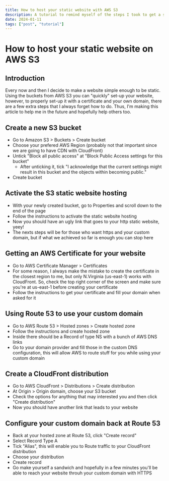 ```yaml
---
title: How to host your static website with AWS S3
description: A tutorial to remind myself of the steps I took to get a static website running with AWS S3 + Custom Domain + SSL Certificate
date: 2024-01-11
tags: ["post", "tutorial"]
---
```


# How to host your static website on AWS S3

## Introduction

Every now and then I decide to make a website simple enough to be static. Using the buckets from AWS S3 you can "quickly" set-up your website, however, to properly set-up it with a certificate and your own domain, there are a few extra steps that I always forget how to do. Thus, I'm making this article to help me in the future and hopefully help others too.

## Create a new S3 bucket

- Go to Amazon S3 > Buckets > Create bucket
- Choose your prefered AWS Region (probably not that important since we are going to have CDN with CloudFront)
- Untick "Block all public access" at "Block Public Access settings for this bucket"
  - After unticking it, tick "I acknowledge that the current settings might result in this bucket and the objects within becoming public."
- Create bucket

## Activate the S3 static website hosting

- With your newly created bucket, go to Properties and scroll down to the end of the page
- Follow the instructions to activate the static website hosting
- Now you should have an ugly link that goes to your http static website, yeey!
- The nexts steps will be for those who want https and your custom domain, but if what we achieved so far is enough you can stop here

## Getting an AWS Certificate for your website

- Go to AWS Certificate Manager > Certificates
- For some reason, I always make the mistake to create the certificate in the closest region to me, but only N.Virginia (us-east-1) works with CloudFront. So, check the top right corner of the screen and make sure you're at us-east-1 before creating your certificate
- Follow the instructions to get your certificate and fill your domain when asked for it

## Using Route 53 to use your custom domain

- Go to AWS Route 53 > Hosted zones > Create hosted zone
- Follow the instructions and create hosted zone
- Inside there should be a Record of type NS with a bunch of AWS DNS links
- Go to your domain provider and fill those in the custom DNS configuration, this will allow AWS to route stuff for you while using your custom domain

## Create a CloudFront distribution

- Go to AWS CloudFront > Distributions > Create distribution
- At Origin > Origin domain, choose your S3 bucket
- Check the options for anything that may interested you and then click "Create distribution"
- Now you should have another link that leads to your website

## Configure your custom domain back at Route 53

- Back at your hosted zone at Route 53, click "Create record"
- Select Record Type A
- Tick "Alias", this will enable you to Route traffic to your CloudFront distribution
- Choose your distribution
- Create record
- Go make yourself a sandwich and hopefully in a few minutes you'll be able to reach your website throuh your custom domain with HTTPS
